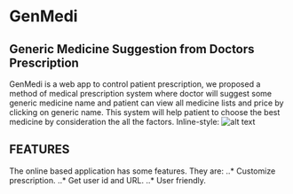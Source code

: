 # GenMedi
## Generic Medicine Suggestion from Doctors Prescription
GenMedi is a web app to control patient prescription, we proposed a method of medical prescription system where doctor will suggest some generic medicine name and patient can view all medicine lists and price by clicking on generic name. This system will help patient to choose the best medicine by consideration the all the factors.
Inline-style: 
![alt text](https://github.com/shakirul15-311/GenMedi/blob/master/poster%20final.jpg "Project poster")

## FEATURES
The online based application has some features. They are:
..*	Customize prescription.
..*	Get user id and URL.
..*	User friendly.

